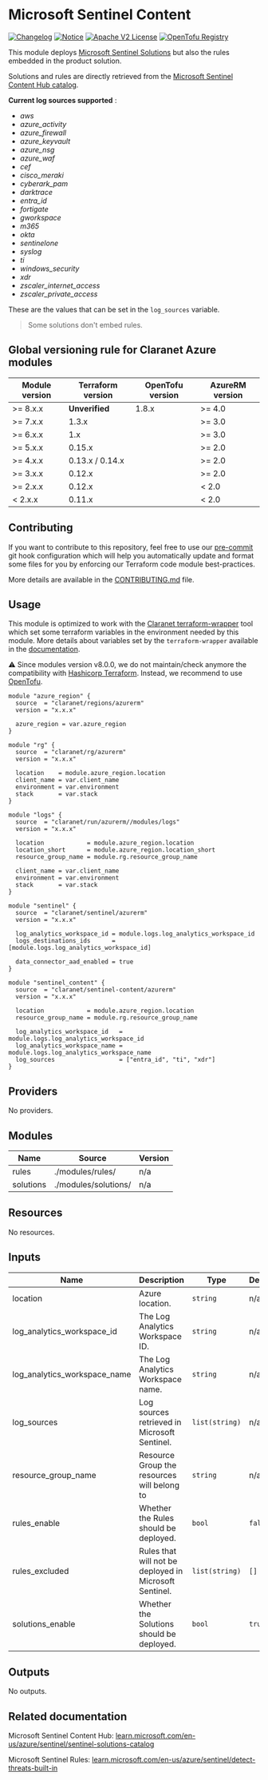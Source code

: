# Microsoft Sentinel Content
[![Changelog](https://img.shields.io/badge/changelog-release-green.svg)](CHANGELOG.md) [![Notice](https://img.shields.io/badge/notice-copyright-blue.svg)](NOTICE) [![Apache V2 License](https://img.shields.io/badge/license-Apache%20V2-orange.svg)](LICENSE) [![OpenTofu Registry](https://img.shields.io/badge/opentofu-registry-yellow.svg)](https://search.opentofu.org/module/claranet/sentinel-content/azurerm/)

This module deploys [Microsoft Sentinel Solutions](https://learn.microsoft.com/en-us/azure/sentinel/sentinel-solutions) but also the rules embedded in the product solution.

Solutions and rules are directly retrieved from the [Microsoft Sentinel Content Hub catalog](https://learn.microsoft.com/en-us/azure/sentinel/sentinel-solutions-catalog).


__Current log sources supported__ :
- _aws_
- _azure\_activity_
- _azure\_firewall_
- _azure\_keyvault_
- _azure\_nsg_
- _azure\_waf_
- _cef_
- _cisco\_meraki_
- _cyberark\_pam_
- _darktrace_
- _entra\_id_
- _fortigate_
- _gworkspace_
- _m365_
- _okta_
- _sentinelone_
- _syslog_
- _ti_
- _windows\_security_
- _xdr_
- _zscaler\_internet\_access_
- _zscaler\_private\_access_

These are the values that can be set in the `log_sources` variable.

> Some solutions don't embed rules.

<!-- BEGIN_TF_DOCS -->
## Global versioning rule for Claranet Azure modules

| Module version | Terraform version | OpenTofu version | AzureRM version |
| -------------- | ----------------- | ---------------- | --------------- |
| >= 8.x.x       | **Unverified**    | 1.8.x            | >= 4.0          |
| >= 7.x.x       | 1.3.x             |                  | >= 3.0          |
| >= 6.x.x       | 1.x               |                  | >= 3.0          |
| >= 5.x.x       | 0.15.x            |                  | >= 2.0          |
| >= 4.x.x       | 0.13.x / 0.14.x   |                  | >= 2.0          |
| >= 3.x.x       | 0.12.x            |                  | >= 2.0          |
| >= 2.x.x       | 0.12.x            |                  | < 2.0           |
| <  2.x.x       | 0.11.x            |                  | < 2.0           |

## Contributing

If you want to contribute to this repository, feel free to use our [pre-commit](https://pre-commit.com/) git hook configuration
which will help you automatically update and format some files for you by enforcing our Terraform code module best-practices.

More details are available in the [CONTRIBUTING.md](./CONTRIBUTING.md#pull-request-process) file.

## Usage

This module is optimized to work with the [Claranet terraform-wrapper](https://github.com/claranet/terraform-wrapper) tool
which set some terraform variables in the environment needed by this module.
More details about variables set by the `terraform-wrapper` available in the [documentation](https://github.com/claranet/terraform-wrapper#environment).

⚠️ Since modules version v8.0.0, we do not maintain/check anymore the compatibility with
[Hashicorp Terraform](https://github.com/hashicorp/terraform/). Instead, we recommend to use [OpenTofu](https://github.com/opentofu/opentofu/).

```hcl
module "azure_region" {
  source  = "claranet/regions/azurerm"
  version = "x.x.x"

  azure_region = var.azure_region
}

module "rg" {
  source  = "claranet/rg/azurerm"
  version = "x.x.x"

  location    = module.azure_region.location
  client_name = var.client_name
  environment = var.environment
  stack       = var.stack
}

module "logs" {
  source  = "claranet/run/azurerm//modules/logs"
  version = "x.x.x"

  location            = module.azure_region.location
  location_short      = module.azure_region.location_short
  resource_group_name = module.rg.resource_group_name

  client_name = var.client_name
  environment = var.environment
  stack       = var.stack
}

module "sentinel" {
  source  = "claranet/sentinel/azurerm"
  version = "x.x.x"

  log_analytics_workspace_id = module.logs.log_analytics_workspace_id
  logs_destinations_ids      = [module.logs.log_analytics_workspace_id]

  data_connector_aad_enabled = true
}

module "sentinel_content" {
  source  = "claranet/sentinel-content/azurerm"
  version = "x.x.x"

  location            = module.azure_region.location
  resource_group_name = module.rg.resource_group_name

  log_analytics_workspace_id   = module.logs.log_analytics_workspace_id
  log_analytics_workspace_name = module.logs.log_analytics_workspace_name
  log_sources                  = ["entra_id", "ti", "xdr"]
}
```

## Providers

No providers.

## Modules

| Name | Source | Version |
|------|--------|---------|
| rules | ./modules/rules/ | n/a |
| solutions | ./modules/solutions/ | n/a |

## Resources

No resources.

## Inputs

| Name | Description | Type | Default | Required |
|------|-------------|------|---------|:--------:|
| location | Azure location. | `string` | n/a | yes |
| log\_analytics\_workspace\_id | The Log Analytics Workspace ID. | `string` | n/a | yes |
| log\_analytics\_workspace\_name | The Log Analytics Workspace name. | `string` | n/a | yes |
| log\_sources | Log sources retrieved in Microsoft Sentinel. | `list(string)` | n/a | yes |
| resource\_group\_name | Resource Group the resources will belong to | `string` | n/a | yes |
| rules\_enable | Whether the Rules should be deployed. | `bool` | `false` | no |
| rules\_excluded | Rules that will not be deployed in Microsoft Sentinel. | `list(string)` | `[]` | no |
| solutions\_enable | Whether the Solutions should be deployed. | `bool` | `true` | no |

## Outputs

No outputs.
<!-- END_TF_DOCS -->

## Related documentation

Microsoft Sentinel Content Hub: [learn.microsoft.com/en-us/azure/sentinel/sentinel-solutions-catalog](https://learn.microsoft.com/en-us/azure/sentinel/sentinel-solutions-catalog)

Microsoft Sentinel Rules: [learn.microsoft.com/en-us/azure/sentinel/detect-threats-built-in](https://learn.microsoft.com/en-us/azure/sentinel/detect-threats-built-in)
